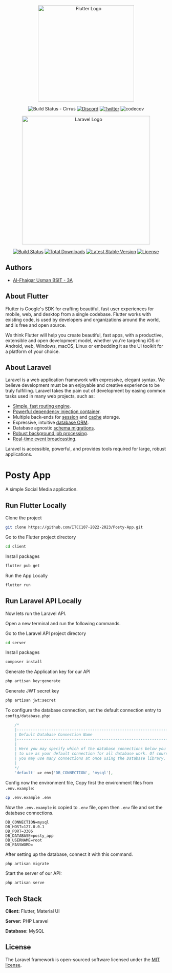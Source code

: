 <p align="center"><a href="https://flutter.dev/" target="_blank"><img src="https://storage.googleapis.com/cms-storage-bucket/c823e53b3a1a7b0d36a9.png" width="300" alt="Flutter Logo"></a></p>

<p align="center">
  <img src="https://img.shields.io/badge/Build%20Status-Cirrus-brightgreen" alt="Build Status - Cirrus">
  <a href="https://discord.gg/flutter"><img src="https://img.shields.io/badge/Discord-join-blueviolet" alt="Discord"></a>
  <a href="https://twitter.com/flutterdev"><img src="https://img.shields.io/twitter/follow/flutterdev?style=social" alt="Twitter"></a>
  <img src="https://codecov.io/gh/flutter/flutter/branch/master/graph/badge.svg?token=11yDrJU2M2" alt="codecov">
</p>

<p align="center"><a href="https://laravel.com" target="_blank"><img src="https://raw.githubusercontent.com/laravel/art/master/logo-lockup/5%20SVG/2%20CMYK/1%20Full%20Color/laravel-logolockup-cmyk-red.svg" width="400" alt="Laravel Logo"></a></p>

<p align="center">
<a href="https://github.com/laravel/framework/actions"><img src="https://github.com/laravel/framework/workflows/tests/badge.svg" alt="Build Status"></a>
<a href="https://packagist.org/packages/laravel/framework"><img src="https://img.shields.io/packagist/dt/laravel/framework" alt="Total Downloads"></a>
<a href="https://packagist.org/packages/laravel/framework"><img src="https://img.shields.io/packagist/v/laravel/framework" alt="Latest Stable Version"></a>
<a href="https://packagist.org/packages/laravel/framework"><img src="https://img.shields.io/packagist/l/laravel/framework" alt="License"></a>
</p>


## Authors

- [Al-Fhaigar Usman BSIT - 3A](https://www.github.com/rubickking04)

## About Flutter

Flutter is Google's SDK for crafting beautiful, fast user experiences for
mobile, web, and desktop from a single codebase. Flutter works with existing
code, is used by developers and organizations around the world, and is free and
open source.

We think Flutter will help you create beautiful, fast apps, with a productive,
extensible and open development model, whether you're targeting iOS or Android,
web, Windows, macOS, Linux or embedding it as the UI toolkit for a platform of
your choice.

## About Laravel

Laravel is a web application framework with expressive, elegant syntax. We believe development must be an enjoyable and creative experience to be truly fulfilling. Laravel takes the pain out of development by easing common tasks used in many web projects, such as:

- [Simple, fast routing engine](https://laravel.com/docs/routing).
- [Powerful dependency injection container](https://laravel.com/docs/container).
- Multiple back-ends for [session](https://laravel.com/docs/session) and [cache](https://laravel.com/docs/cache) storage.
- Expressive, intuitive [database ORM](https://laravel.com/docs/eloquent).
- Database agnostic [schema migrations](https://laravel.com/docs/migrations).
- [Robust background job processing](https://laravel.com/docs/queues).
- [Real-time event broadcasting](https://laravel.com/docs/broadcasting).

Laravel is accessible, powerful, and provides tools required for large, robust applications.


# Posty App
A simple Social Media application.


## Run Flutter Locally

Clone the project

```bash
git clone https://github.com/ITCC107-2022-2023/Posty-App.git
```

Go to the Flutter project directory

```bash
cd client
```
Install packages

```bash
flutter pub get
```
Run the App Locally

```bash
flutter run
```
## Run Laravel API Locally
Now lets run the Laravel API.

Open a new terminal and run the following commands.

Go to the Laravel API project directory

```bash
cd server
```
Install packages

```bash
composer install
```
Generate the Application key for our API

```bash
php artisan key:generate
```
Generate JWT secret key

```bash
php artisan jwt:secret
```
To configure the database connection, set the default connection entry to `config/database.php`:

```php
    /*
    |--------------------------------------------------------------------------
    | Default Database Connection Name
    |--------------------------------------------------------------------------
    |
    | Here you may specify which of the database connections below you wish
    | to use as your default connection for all database work. Of course
    | you may use many connections at once using the Database library.
    |
    */
    'default' => env('DB_CONNECTION', 'mysql'),
```
Config now the environment file, Copy first the environment files from `.env.example`:

```bash
cp .env.example .env
```
Now the `.env.example` is copied to `.env` file, open then `.env` file and set the database connections.

```env
DB_CONNECTION=mysql
DB_HOST=127.0.0.1
DB_PORT=3306
DB_DATABASE=posty_app
DB_USERNAME=root
DB_PASSWORD=
```

After setting up the database, connect it with this command.
```bash
php artisan migrate
```

Start the server of our API:

```bash
php artisan serve
```
## Tech Stack

**Client:** Flutter, Material UI

**Server:** PHP Laravel

**Database:** MySQL

## License

The Laravel framework is open-sourced software licensed under the [MIT license](https://opensource.org/licenses/MIT).